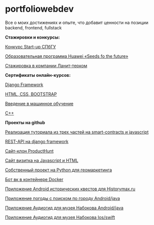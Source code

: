 # portfoliowebdev
Все о моих достижениях и опыте, что добавит ценности на позиции backend, frontend, fullstack

**Стажировки и конкурсы:**

[Конкурс Start-up СПбГУ](стартап.pdf)

[Образовательная программа Huawei «Seeds fo the future»](P1370734-min-конвертирован_compressed.pdf)

[Стажировка в компании Ланит-терком](справка_о_стажировке.pdf)

**Сертификаты онлайн-курсов:**

[Django Framework](https://vk.cc/awV3zx)

[HTML, CSS, BOOTSTRAP](https://vk.cc/awV3Ej)

[Введение в машинное обучение](https://vk.cc/awV3nI)

[С++](https://stepik.org/cert/42890)

**Проекты на github**

[Реализация туториала из трех частей на smart-contracts и javascript](https://github.com/buchacha/voting)

[REST-API на django framework](https://github.com/buchacha/python-rest-api-more)

[Сайт-клон ProductHunt](https://github.com/buchacha/producthunt-project)

[Сайт визитка на Javascript и HTML](https://github.com/buchacha/portfolio-project)

[Собственный проект на Python для геомаркетинга](https://github.com/buchacha/marketing_investigation)

[Бот вк в контейнере Docker](https://github.com/buchacha/botvk-in-docker)

[Приложение Android исторических квестов для Historymax.ru](https://github.com/buchacha/HistoryQuestsAndroid)

[Приложение погоды с поиском по городу Android/java](https://github.com/buchacha/KritTest3)

[Приложение Аудиогид для музея Набокова Android/java](https://github.com/buchacha/audiogid2-android)

[Приложение Аудиогид для музея Набокова Ios/swift](https://github.com/buchacha/audiogid2)

